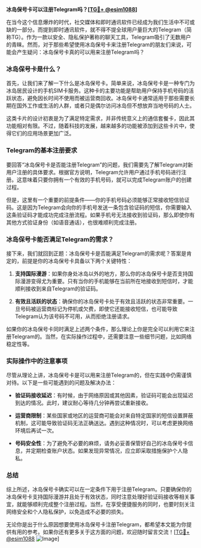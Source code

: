 **冰岛保号卡可以注册Telegram吗？[[TG💪+ @esim1088](https://t.me/s/esim1088)]**

在当今这个信息爆炸的时代，社交媒体和即时通讯软件已经成为我们生活中不可或缺的一部分。而提到即时通讯软件，就不得不提全球用户量巨大的Telegram（简称TG）。作为一款以安全、隐私保护著称的聊天工具，Telegram吸引了无数用户的青睐。然而，对于那些希望使用冰岛保号卡来注册Telegram的朋友们来说，可能会产生疑问：冰岛保号卡真的可以用来注册Telegram吗？

### 冰岛保号卡是什么？

首先，让我们来了解一下什么是冰岛保号卡。简单来说，冰岛保号卡是一种专门为冰岛居民设计的手机SIM卡服务。这种卡的主要功能是帮助用户保持手机号码的活跃状态，避免因长时间不使用而被运营商回收。冰岛保号卡通常适用于那些需要长期在国外工作或生活的人群，或者只是偶尔访问冰岛但不想放弃当地号码的人士。

这类卡片的设计初衷是为了满足特定需求，并非传统意义上的通信套餐卡，因此其功能相对有限。不过，随着科技的发展，越来越多的功能被添加到这些卡片中，使得它们的应用场景更加广泛。

### Telegram的基本注册要求

要回答“冰岛保号卡是否能注册Telegram”的问题，我们需要先了解Telegram对新用户注册的具体要求。根据官方说明，Telegram允许用户通过手机号码进行注册。这意味着只要你拥有一个有效的手机号码，就可以完成Telegram账户的创建过程。

但是，这里有一个重要的前提条件——你的手机号码必须能够正常接收短信验证码。这是因为Telegram会向你的手机号发送一条包含验证码的短信，你需要输入这条验证码才能成功完成注册流程。如果手机号无法接收到验证码，那么即使你有其他方式验证身份（如语音通话），也很难顺利完成注册。

### 冰岛保号卡能否满足Telegram的需求？

接下来，我们就回到正题：冰岛保号卡是否能满足Telegram的需求呢？答案是肯定的，前提是你的冰岛保号卡具备以下两个关键特性：

1. **支持国际漫游**：如果你身处冰岛以外的地方，那么你的冰岛保号卡是否支持国际漫游变得尤为重要。只有当你的手机能够在当前所在地接收到短信时，才能顺利接收到来自Telegram的验证码。
   
2. **有效且活跃的状态**：确保你的冰岛保号卡处于有效且活跃的状态非常重要。一旦号码被运营商标记为停机或欠费，即使它还能接收短信，也可能导致Telegram认为该号码不可用，从而拒绝注册请求。

如果你的冰岛保号卡同时满足上述两个条件，那么理论上你是完全可以利用它来注册Telegram的。当然，在实际操作过程中，还需要注意一些细节问题，比如网络稳定性等。

### 实际操作中的注意事项

尽管从理论上讲，冰岛保号卡是可以用来注册Telegram的，但在实践中仍需谨慎对待。以下是一些可能遇到的问题及解决办法：

- **验证码接收延迟**：有时候，由于网络原因或其他因素，验证码可能会出现延迟到达的情况。此时，建议耐心等待几分钟再尝试重新接收。
  
- **运营商限制**：某些国家或地区的运营商可能会对来自特定国家的短信设置屏蔽机制，这可能导致验证码无法正确送达。遇到这种情况时，可以考虑更换网络环境后再试一次。

- **号码安全性**：为了避免不必要的麻烦，请务必妥善保管好自己的冰岛保号卡信息，并定期检查账户状态。如果发现异常情况，应立即采取措施保护个人隐私。

### 总结

综上所述，冰岛保号卡确实可以在一定条件下用于注册Telegram。只要确保你的冰岛保号卡支持国际漫游并且处于有效状态，同时注意处理好验证码接收等相关事宜，就能够顺利完成整个注册过程。当然，在享受便捷服务的同时，也要时刻关注网络安全和个人隐私保护，以免造成不必要的损失。

无论你是出于什么原因想要使用冰岛保号卡注册Telegram，都希望本文能为你提供有用的参考。如果你还有更多关于这方面的问题，欢迎随时留言交流！[[TG💪+ @esim1088](https://t.me/s/esim1088) ![Image](https://i.postimg.cc/4NQfJmqS/Snipaste-2025-05-13-00-14-12.png)]